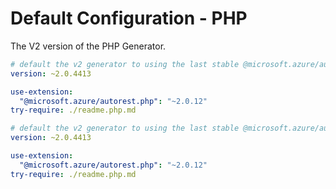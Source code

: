 # Default Configuration - PHP

The V2 version of the PHP Generator.

```yaml $(php) && preview
# default the v2 generator to using the last stable @microsoft.azure/autorest-core
version: ~2.0.4413

use-extension:
  "@microsoft.azure/autorest.php": "~2.0.12"
try-require: ./readme.php.md
```

```yaml $(php)
# default the v2 generator to using the last stable @microsoft.azure/autorest-core
version: ~2.0.4413

use-extension:
  "@microsoft.azure/autorest.php": "~2.0.12"
try-require: ./readme.php.md
```

